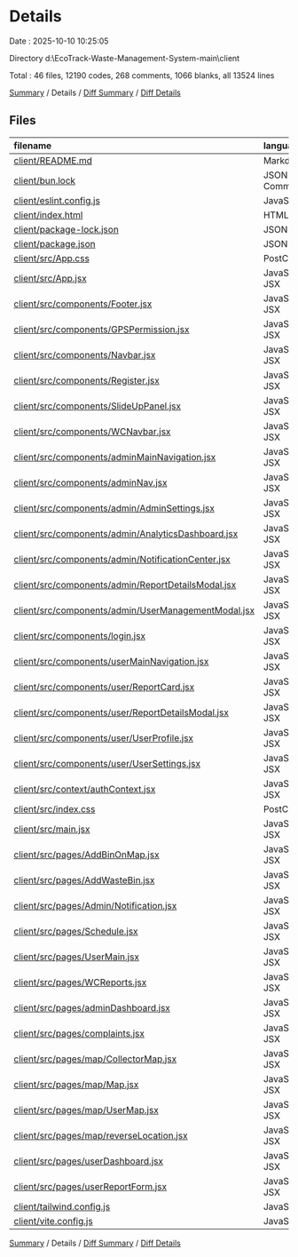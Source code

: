 # Details

Date : 2025-10-10 10:25:05

Directory d:\\EcoTrack-Waste-Management-System-main\\client

Total : 46 files,  12190 codes, 268 comments, 1066 blanks, all 13524 lines

[Summary](results.md) / Details / [Diff Summary](diff.md) / [Diff Details](diff-details.md)

## Files
| filename | language | code | comment | blank | total |
| :--- | :--- | ---: | ---: | ---: | ---: |
| [client/README.md](/client/README.md) | Markdown | 47 | 0 | 15 | 62 |
| [client/bun.lock](/client/bun.lock) | JSON with Comments | 338 | 0 | 299 | 637 |
| [client/eslint.config.js](/client/eslint.config.js) | JavaScript | 32 | 0 | 2 | 34 |
| [client/index.html](/client/index.html) | HTML | 13 | 0 | 1 | 14 |
| [client/package-lock.json](/client/package-lock.json) | JSON | 3,795 | 0 | 1 | 3,796 |
| [client/package.json](/client/package.json) | JSON | 42 | 0 | 1 | 43 |
| [client/src/App.css](/client/src/App.css) | PostCSS | 1 | 0 | 0 | 1 |
| [client/src/App.jsx](/client/src/App.jsx) | JavaScript JSX | 36 | 7 | 8 | 51 |
| [client/src/components/Footer.jsx](/client/src/components/Footer.jsx) | JavaScript JSX | 9 | 0 | 2 | 11 |
| [client/src/components/GPSPermission.jsx](/client/src/components/GPSPermission.jsx) | JavaScript JSX | 34 | 2 | 8 | 44 |
| [client/src/components/Navbar.jsx](/client/src/components/Navbar.jsx) | JavaScript JSX | 111 | 7 | 15 | 133 |
| [client/src/components/Register.jsx](/client/src/components/Register.jsx) | JavaScript JSX | 79 | 6 | 13 | 98 |
| [client/src/components/SlideUpPanel.jsx](/client/src/components/SlideUpPanel.jsx) | JavaScript JSX | 29 | 2 | 4 | 35 |
| [client/src/components/WCNavbar.jsx](/client/src/components/WCNavbar.jsx) | JavaScript JSX | 91 | 7 | 16 | 114 |
| [client/src/components/adminMainNavigation.jsx](/client/src/components/adminMainNavigation.jsx) | JavaScript JSX | 275 | 6 | 20 | 301 |
| [client/src/components/adminNav.jsx](/client/src/components/adminNav.jsx) | JavaScript JSX | 111 | 7 | 15 | 133 |
| [client/src/components/admin/AdminSettings.jsx](/client/src/components/admin/AdminSettings.jsx) | JavaScript JSX | 442 | 3 | 35 | 480 |
| [client/src/components/admin/AnalyticsDashboard.jsx](/client/src/components/admin/AnalyticsDashboard.jsx) | JavaScript JSX | 368 | 6 | 24 | 398 |
| [client/src/components/admin/NotificationCenter.jsx](/client/src/components/admin/NotificationCenter.jsx) | JavaScript JSX | 201 | 1 | 14 | 216 |
| [client/src/components/admin/ReportDetailsModal.jsx](/client/src/components/admin/ReportDetailsModal.jsx) | JavaScript JSX | 253 | 6 | 17 | 276 |
| [client/src/components/admin/UserManagementModal.jsx](/client/src/components/admin/UserManagementModal.jsx) | JavaScript JSX | 235 | 0 | 20 | 255 |
| [client/src/components/login.jsx](/client/src/components/login.jsx) | JavaScript JSX | 206 | 15 | 41 | 262 |
| [client/src/components/userMainNavigation.jsx](/client/src/components/userMainNavigation.jsx) | JavaScript JSX | 17 | 3 | 6 | 26 |
| [client/src/components/user/ReportCard.jsx](/client/src/components/user/ReportCard.jsx) | JavaScript JSX | 211 | 5 | 16 | 232 |
| [client/src/components/user/ReportDetailsModal.jsx](/client/src/components/user/ReportDetailsModal.jsx) | JavaScript JSX | 343 | 17 | 22 | 382 |
| [client/src/components/user/UserProfile.jsx](/client/src/components/user/UserProfile.jsx) | JavaScript JSX | 202 | 2 | 15 | 219 |
| [client/src/components/user/UserSettings.jsx](/client/src/components/user/UserSettings.jsx) | JavaScript JSX | 385 | 7 | 25 | 417 |
| [client/src/context/authContext.jsx](/client/src/context/authContext.jsx) | JavaScript JSX | 64 | 0 | 6 | 70 |
| [client/src/index.css](/client/src/index.css) | PostCSS | 49 | 5 | 11 | 65 |
| [client/src/main.jsx](/client/src/main.jsx) | JavaScript JSX | 12 | 0 | 2 | 14 |
| [client/src/pages/AddBinOnMap.jsx](/client/src/pages/AddBinOnMap.jsx) | JavaScript JSX | 371 | 16 | 37 | 424 |
| [client/src/pages/AddWasteBin.jsx](/client/src/pages/AddWasteBin.jsx) | JavaScript JSX | 309 | 5 | 27 | 341 |
| [client/src/pages/Admin/Notification.jsx](/client/src/pages/Admin/Notification.jsx) | JavaScript JSX | 90 | 4 | 14 | 108 |
| [client/src/pages/Schedule.jsx](/client/src/pages/Schedule.jsx) | JavaScript JSX | 84 | 22 | 10 | 116 |
| [client/src/pages/UserMain.jsx](/client/src/pages/UserMain.jsx) | JavaScript JSX | 9 | 0 | 2 | 11 |
| [client/src/pages/WCReports.jsx](/client/src/pages/WCReports.jsx) | JavaScript JSX | 61 | 0 | 4 | 65 |
| [client/src/pages/adminDashboard.jsx](/client/src/pages/adminDashboard.jsx) | JavaScript JSX | 799 | 9 | 48 | 856 |
| [client/src/pages/complaints.jsx](/client/src/pages/complaints.jsx) | JavaScript JSX | 113 | 5 | 10 | 128 |
| [client/src/pages/map/CollectorMap.jsx](/client/src/pages/map/CollectorMap.jsx) | JavaScript JSX | 261 | 29 | 51 | 341 |
| [client/src/pages/map/Map.jsx](/client/src/pages/map/Map.jsx) | JavaScript JSX | 676 | 25 | 69 | 770 |
| [client/src/pages/map/UserMap.jsx](/client/src/pages/map/UserMap.jsx) | JavaScript JSX | 5 | 0 | 3 | 8 |
| [client/src/pages/map/reverseLocation.jsx](/client/src/pages/map/reverseLocation.jsx) | JavaScript JSX | 8 | 0 | 1 | 9 |
| [client/src/pages/userDashboard.jsx](/client/src/pages/userDashboard.jsx) | JavaScript JSX | 653 | 17 | 48 | 718 |
| [client/src/pages/userReportForm.jsx](/client/src/pages/userReportForm.jsx) | JavaScript JSX | 712 | 21 | 65 | 798 |
| [client/tailwind.config.js](/client/tailwind.config.js) | JavaScript | 0 | 0 | 1 | 1 |
| [client/vite.config.js](/client/vite.config.js) | JavaScript | 8 | 1 | 2 | 11 |

[Summary](results.md) / Details / [Diff Summary](diff.md) / [Diff Details](diff-details.md)